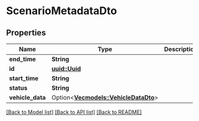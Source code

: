# ScenarioMetadataDto

## Properties

Name | Type | Description | Notes
------------ | ------------- | ------------- | -------------
**end_time** | **String** |  | 
**id** | [**uuid::Uuid**](uuid::Uuid.md) |  | 
**start_time** | **String** |  | 
**status** | **String** |  | 
**vehicle_data** | Option<[**Vec<models::VehicleDataDto>**](VehicleDataDto.md)> |  | [optional]

[[Back to Model list]](../README.md#documentation-for-models) [[Back to API list]](../README.md#documentation-for-api-endpoints) [[Back to README]](../README.md)


